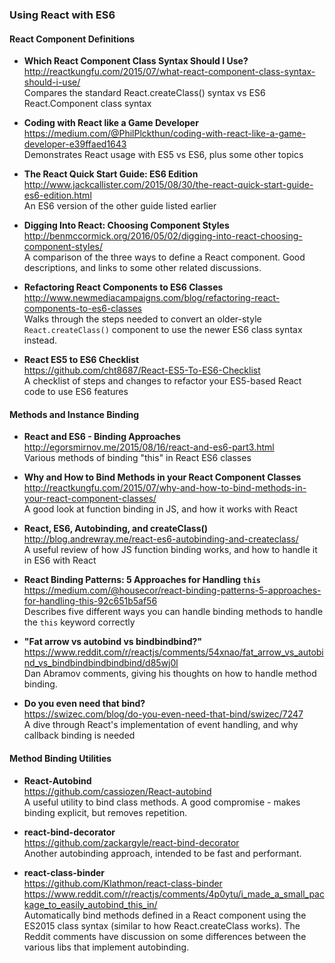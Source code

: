 ### Using React with ES6


#### React Component Definitions

- **Which React Component Class Syntax Should I Use?**  
  http://reactkungfu.com/2015/07/what-react-component-class-syntax-should-i-use/  
  Compares the standard React.createClass() syntax vs ES6 React.Component class syntax
  
- **Coding with React like a Game Developer**  
  https://medium.com/@PhilPlckthun/coding-with-react-like-a-game-developer-e39ffaed1643  
  Demonstrates React usage with ES5 vs ES6, plus some other topics
  
- **The React Quick Start Guide: ES6 Edition**  
  http://www.jackcallister.com/2015/08/30/the-react-quick-start-guide-es6-edition.html  
  An ES6 version of the other guide listed earlier
  
- **Digging Into React: Choosing Component Styles**  
  http://benmccormick.org/2016/05/02/digging-into-react-choosing-component-styles/  
  A comparison of the three ways to define a React component.  Good descriptions, and links to some other related discussions.
  
- **Refactoring React Components to ES6 Classes**  
  http://www.newmediacampaigns.com/blog/refactoring-react-components-to-es6-classes  
  Walks through the steps needed to convert an older-style `React.createClass()` component to use the newer ES6 class syntax instead.
  
- **React ES5 to ES6 Checklist**  
  https://github.com/cht8687/React-ES5-To-ES6-Checklist  
  A checklist of steps and changes to refactor your ES5-based React code to use ES6 features
  

#### Methods and Instance Binding

- **React and ES6 - Binding Approaches**  
  http://egorsmirnov.me/2015/08/16/react-and-es6-part3.html  
  Various methods of binding "this" in React ES6 classes

- **Why and How to Bind Methods in your React Component Classes**  
  http://reactkungfu.com/2015/07/why-and-how-to-bind-methods-in-your-react-component-classes/  
  A good look at function binding in JS, and how it works with React
  
- **React, ES6, Autobinding, and createClass()**  
  http://blog.andrewray.me/react-es6-autobinding-and-createclass/  
  A useful review of how JS function binding works, and how to handle it in ES6 with React 
  
- **React Binding Patterns: 5 Approaches for Handling `this`**  
  https://medium.com/@housecor/react-binding-patterns-5-approaches-for-handling-this-92c651b5af56  
  Describes five different ways you can handle binding methods to handle the `this` keyword correctly
  
- **"Fat arrow vs autobind vs bindbindbind?"**  
  https://www.reddit.com/r/reactjs/comments/54xnao/fat_arrow_vs_autobind_vs_bindbindbindbindbind/d85wj0l  
  Dan Abramov comments, giving his thoughts on how to handle method binding.

- **Do you even need that bind?**  
  https://swizec.com/blog/do-you-even-need-that-bind/swizec/7247  
  A dive through React's implementation of event handling, and why callback binding is needed

#### Method Binding Utilities

- **React-Autobind**  
  https://github.com/cassiozen/React-autobind  
  A useful utility to bind class methods.  A good compromise - makes binding explicit, but removes repetition.

- **react-bind-decorator**  
  https://github.com/zackargyle/react-bind-decorator  
  Another autobinding approach, intended to be fast and performant.
  
- **react-class-binder**  
  https://github.com/Klathmon/react-class-binder  
  https://www.reddit.com/r/reactjs/comments/4p0ytu/i_made_a_small_package_to_easily_autobind_this_in/  
  Automatically bind methods defined in a React component using the ES2015 class syntax (similar to how React.createClass works).  The Reddit comments have discussion on some differences between the various libs that implement autobinding.
